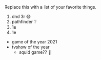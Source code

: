 Replace this with a list of your favorite things.
1. dnd 3r 😄
2. pathfinder ❔
  1. 1e
  2. 1e

- game of the year 2021
- tvshow of the year 
  - squid game?? 🦑
